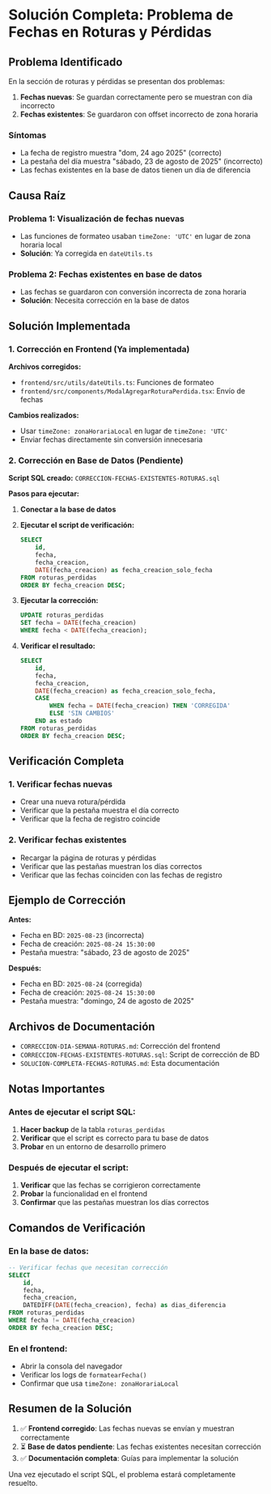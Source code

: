 # Solución Completa: Problema de Fechas en Roturas y Pérdidas

## Problema Identificado

En la sección de roturas y pérdidas se presentan dos problemas:

1. **Fechas nuevas**: Se guardan correctamente pero se muestran con día incorrecto
2. **Fechas existentes**: Se guardaron con offset incorrecto de zona horaria

### Síntomas

- La fecha de registro muestra "dom, 24 ago 2025" (correcto)
- La pestaña del día muestra "sábado, 23 de agosto de 2025" (incorrecto)
- Las fechas existentes en la base de datos tienen un día de diferencia

## Causa Raíz

### Problema 1: Visualización de fechas nuevas
- Las funciones de formateo usaban `timeZone: 'UTC'` en lugar de zona horaria local
- **Solución**: Ya corregida en `dateUtils.ts`

### Problema 2: Fechas existentes en base de datos
- Las fechas se guardaron con conversión incorrecta de zona horaria
- **Solución**: Necesita corrección en la base de datos

## Solución Implementada

### 1. Corrección en Frontend (Ya implementada)

**Archivos corregidos:**
- `frontend/src/utils/dateUtils.ts`: Funciones de formateo
- `frontend/src/components/ModalAgregarRoturaPerdida.tsx`: Envío de fechas

**Cambios realizados:**
- Usar `timeZone: zonaHorariaLocal` en lugar de `timeZone: 'UTC'`
- Enviar fechas directamente sin conversión innecesaria

### 2. Corrección en Base de Datos (Pendiente)

**Script SQL creado:** `CORRECCION-FECHAS-EXISTENTES-ROTURAS.sql`

**Pasos para ejecutar:**

1. **Conectar a la base de datos**
2. **Ejecutar el script de verificación:**
   ```sql
   SELECT 
       id,
       fecha,
       fecha_creacion,
       DATE(fecha_creacion) as fecha_creacion_solo_fecha
   FROM roturas_perdidas 
   ORDER BY fecha_creacion DESC;
   ```

3. **Ejecutar la corrección:**
   ```sql
   UPDATE roturas_perdidas 
   SET fecha = DATE(fecha_creacion)
   WHERE fecha < DATE(fecha_creacion);
   ```

4. **Verificar el resultado:**
   ```sql
   SELECT 
       id,
       fecha,
       fecha_creacion,
       DATE(fecha_creacion) as fecha_creacion_solo_fecha,
       CASE 
           WHEN fecha = DATE(fecha_creacion) THEN 'CORREGIDA'
           ELSE 'SIN CAMBIOS'
       END as estado
   FROM roturas_perdidas 
   ORDER BY fecha_creacion DESC;
   ```

## Verificación Completa

### 1. Verificar fechas nuevas
- Crear una nueva rotura/pérdida
- Verificar que la pestaña muestra el día correcto
- Verificar que la fecha de registro coincide

### 2. Verificar fechas existentes
- Recargar la página de roturas y pérdidas
- Verificar que las pestañas muestran los días correctos
- Verificar que las fechas coinciden con las fechas de registro

## Ejemplo de Corrección

**Antes:**
- Fecha en BD: `2025-08-23` (incorrecta)
- Fecha de creación: `2025-08-24 15:30:00`
- Pestaña muestra: "sábado, 23 de agosto de 2025"

**Después:**
- Fecha en BD: `2025-08-24` (corregida)
- Fecha de creación: `2025-08-24 15:30:00`
- Pestaña muestra: "domingo, 24 de agosto de 2025"

## Archivos de Documentación

- `CORRECCION-DIA-SEMANA-ROTURAS.md`: Corrección del frontend
- `CORRECCION-FECHAS-EXISTENTES-ROTURAS.sql`: Script de corrección de BD
- `SOLUCION-COMPLETA-FECHAS-ROTURAS.md`: Esta documentación

## Notas Importantes

### Antes de ejecutar el script SQL:
1. **Hacer backup** de la tabla `roturas_perdidas`
2. **Verificar** que el script es correcto para tu base de datos
3. **Probar** en un entorno de desarrollo primero

### Después de ejecutar el script:
1. **Verificar** que las fechas se corrigieron correctamente
2. **Probar** la funcionalidad en el frontend
3. **Confirmar** que las pestañas muestran los días correctos

## Comandos de Verificación

### En la base de datos:
```sql
-- Verificar fechas que necesitan corrección
SELECT 
    id,
    fecha,
    fecha_creacion,
    DATEDIFF(DATE(fecha_creacion), fecha) as dias_diferencia
FROM roturas_perdidas 
WHERE fecha != DATE(fecha_creacion)
ORDER BY fecha_creacion DESC;
```

### En el frontend:
- Abrir la consola del navegador
- Verificar los logs de `formatearFecha()`
- Confirmar que usa `timeZone: zonaHorariaLocal`

## Resumen de la Solución

1. ✅ **Frontend corregido**: Las fechas nuevas se envían y muestran correctamente
2. ⏳ **Base de datos pendiente**: Las fechas existentes necesitan corrección
3. ✅ **Documentación completa**: Guías para implementar la solución

Una vez ejecutado el script SQL, el problema estará completamente resuelto.
